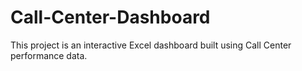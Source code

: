 # Call-Center-Dashboard
This project is an interactive Excel dashboard built using Call Center performance data.
